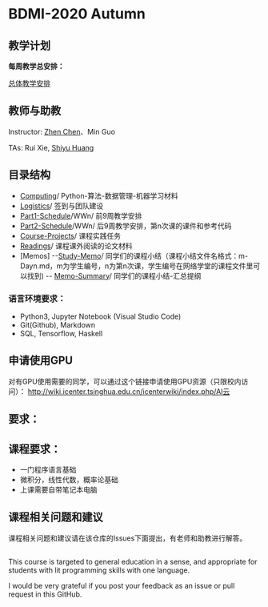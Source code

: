 # BDMI-2020 Autumn

## 教学计划 

**每周教学总安排：**

[总体教学安排](Schedule-2020A.md)


## 教师与助教

Instructor: [Zhen Chen](http://www.icenter.tsinghua.edu.cn/faculty/chenzhen/)、Min Guo 

TAs: Rui Xie, [Shiyu Huang](https://huangshiyu13.github.io/)


## 目录结构

- [Computing](Computing)/ Python-算法-数据管理-机器学习材料 
- [Logistics](Logistics)/ 签到与团队建设
- [Part1-Schedule](Part1)/WWn/  前9周教学安排
- [Part2-Schedule](Part2)/WWn/ 后9周教学安排，第n次课的课件和参考代码
- [Course-Projects](Course-Projects)/ 课程实践任务
- [Readings](Readings)/ 课程课外阅读的论文材料
- [Memos]
--[Study-Memo](Study-Memo)/ 同学们的课程小结（课程小结文件名格式：m-Dayn.md，m为学生编号，n为第n次课，学生编号在网络学堂的课程文件里可以找到)
-- [Memo-Summary](Memo-Summary)/ 同学们的课程小结-汇总提纲

### 语言环境要求：

- Python3, Jupyter Notebook (Visual Studio Code)
- Git(Github), Markdown
- SQL, Tensorflow, Haskell


## 申请使用GPU

对有GPU使用需要的同学，可以通过这个链接申请使用GPU资源（只限校内访问）：
http://wiki.icenter.tsinghua.edu.cn/icenterwiki/index.php/AI云

## 要求：

## 课程要求：

- 一门程序语言基础
- 微积分，线性代数，概率论基础
- 上课需要自带笔记本电脑


## 课程相关问题和建议

课程相关问题和建议请在该仓库的Issues下面提出，有老师和助教进行解答。

## 

This course is targeted to general education in a sense, and appropriate for students with lit programming skills with one language.

I would be very grateful if you post your feedback as an issue or pull request in this GitHub.
